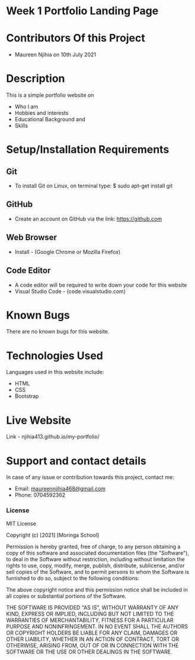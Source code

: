 # Week 1 Portfolio Landing Page
# Contributors Of this Project
 * Maureen Njihia on 10th July 2021
# Description
This is a simple portfolio website on 
* Who I am 
* Hobbies and interests
* Educational Background and
* Skills 
# Setup/Installation Requirements
## Git 
* To install Git on Linux, on terminal type: $ sudo apt-get install git
## GitHub
* Create an account on GitHub via the link: https://github.com
## Web Browser
* Install - (Google Chrome or Mozilla Firefox)
## Code Editor
* A code editor will be required to write down your code for this website 
* Visual Studio Code - (code.visualstudio.com)
# Known Bugs
There are no known bugs for this website.
# Technologies Used
Languages used in this website include:
* HTML
* CSS
* Bootstrap
# Live Website
Link - njihia413.github.io/my-portfolio/
# Support and contact details
In case of any issue or contribution towards this project, contact me:
* Email: maureennjihia468@gmail.com
* Phone: 0704592362
### License
MIT License

Copyright (c) [2021] [Moringa School]

Permission is hereby granted, free of charge, to any person obtaining a copy
of this software and associated documentation files (the "Software"), to deal
in the Software without restriction, including without limitation the rights
to use, copy, modify, merge, publish, distribute, sublicense, and/or sell
copies of the Software, and to permit persons to whom the Software is
furnished to do so, subject to the following conditions:

The above copyright notice and this permission notice shall be included in all
copies or substantial portions of the Software.

THE SOFTWARE IS PROVIDED "AS IS", WITHOUT WARRANTY OF ANY KIND, EXPRESS OR
IMPLIED, INCLUDING BUT NOT LIMITED TO THE WARRANTIES OF MERCHANTABILITY,
FITNESS FOR A PARTICULAR PURPOSE AND NONINFRINGEMENT. IN NO EVENT SHALL THE
AUTHORS OR COPYRIGHT HOLDERS BE LIABLE FOR ANY CLAIM, DAMAGES OR OTHER
LIABILITY, WHETHER IN AN ACTION OF CONTRACT, TORT OR OTHERWISE, ARISING FROM,
OUT OF OR IN CONNECTION WITH THE SOFTWARE OR THE USE OR OTHER DEALINGS IN THE
SOFTWARE.